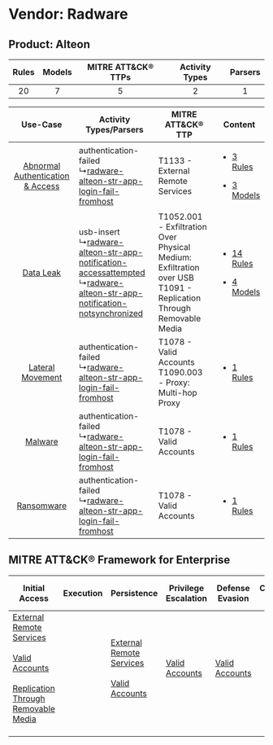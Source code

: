 Vendor: Radware
===============
Product: Alteon
---------------
| Rules | Models | MITRE ATT&CK® TTPs | Activity Types | Parsers |
|:-----:|:------:|:------------------:|:--------------:|:-------:|
|  20   |   7    |         5          |       2        |    1    |

|    Use-Case    | Activity Types/Parsers    | MITRE ATT&CK® TTP    | Content    |
|:----:| ---- | ---- | ---- |
| [Abnormal Authentication & Access](../../../UseCases/uc_abnormal_authentication_&_access.md) |  authentication-failed<br> ↳[radware-alteon-str-app-login-fail-fromhost](Ps/pC_radwarealteonstrapploginfailfromhost.md)<br>    | T1133 - External Remote Services<br>    | [<ul><li>3 Rules</li></ul><ul><li>3 Models</li></ul>](RM/r_m_radware_alteon_Abnormal_Authentication_&_Access.md) |
|    [Data Leak](../../../UseCases/uc_data_leak.md)    |  usb-insert<br> ↳[radware-alteon-str-app-notification-accessattempted](Ps/pC_radwarealteonstrappnotificationaccessattempted.md)<br> ↳[radware-alteon-str-app-notification-notsynchronized](Ps/pC_radwarealteonstrappnotificationnotsynchronized.md)<br> | T1052.001 - Exfiltration Over Physical Medium: Exfiltration over USB<br>T1091 - Replication Through Removable Media<br> | [<ul><li>14 Rules</li></ul><ul><li>4 Models</li></ul>](RM/r_m_radware_alteon_Data_Leak.md)    |
|    [Lateral Movement](../../../UseCases/uc_lateral_movement.md)    |  authentication-failed<br> ↳[radware-alteon-str-app-login-fail-fromhost](Ps/pC_radwarealteonstrapploginfailfromhost.md)<br>    | T1078 - Valid Accounts<br>T1090.003 - Proxy: Multi-hop Proxy<br>    | [<ul><li>1 Rules</li></ul>](RM/r_m_radware_alteon_Lateral_Movement.md)    |
|    [Malware](../../../UseCases/uc_malware.md)    |  authentication-failed<br> ↳[radware-alteon-str-app-login-fail-fromhost](Ps/pC_radwarealteonstrapploginfailfromhost.md)<br>    | T1078 - Valid Accounts<br>    | [<ul><li>1 Rules</li></ul>](RM/r_m_radware_alteon_Malware.md)    |
|    [Ransomware](../../../UseCases/uc_ransomware.md)    |  authentication-failed<br> ↳[radware-alteon-str-app-login-fail-fromhost](Ps/pC_radwarealteonstrapploginfailfromhost.md)<br>    | T1078 - Valid Accounts<br>    | [<ul><li>1 Rules</li></ul>](RM/r_m_radware_alteon_Ransomware.md)    |

MITRE ATT&CK® Framework for Enterprise
--------------------------------------
| Initial Access                                                                                                                                                                                                                           | Execution | Persistence                                                                                                                                      | Privilege Escalation                                                | Defense Evasion                                                     | Credential Access | Discovery | Lateral Movement                                                                         | Collection | Command and Control                                                                                                                       | Exfiltration                                                                                                                                                                                            | Impact |
| ---------------------------------------------------------------------------------------------------------------------------------------------------------------------------------------------------------------------------------------- | --------- | ------------------------------------------------------------------------------------------------------------------------------------------------ | ------------------------------------------------------------------- | ------------------------------------------------------------------- | ----------------- | --------- | ---------------------------------------------------------------------------------------- | ---------- | ----------------------------------------------------------------------------------------------------------------------------------------- | ------------------------------------------------------------------------------------------------------------------------------------------------------------------------------------------------------- | ------ |
| [External Remote Services](https://attack.mitre.org/techniques/T1133)<br><br>[Valid Accounts](https://attack.mitre.org/techniques/T1078)<br><br>[Replication Through Removable Media](https://attack.mitre.org/techniques/T1091)<br><br> |           | [External Remote Services](https://attack.mitre.org/techniques/T1133)<br><br>[Valid Accounts](https://attack.mitre.org/techniques/T1078)<br><br> | [Valid Accounts](https://attack.mitre.org/techniques/T1078)<br><br> | [Valid Accounts](https://attack.mitre.org/techniques/T1078)<br><br> |                   |           | [Replication Through Removable Media](https://attack.mitre.org/techniques/T1091)<br><br> |            | [Proxy: Multi-hop Proxy](https://attack.mitre.org/techniques/T1090/003)<br><br>[Proxy](https://attack.mitre.org/techniques/T1090)<br><br> | [Exfiltration Over Physical Medium: Exfiltration over USB](https://attack.mitre.org/techniques/T1052/001)<br><br>[Exfiltration Over Physical Medium](https://attack.mitre.org/techniques/T1052)<br><br> |        |